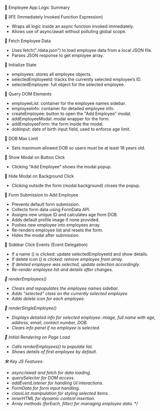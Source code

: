 
🧠 Employee App Logic Summary

🔹 IIFE (Immediately Invoked Function Expression)
- Wraps all logic inside an async function invoked immediately.
- Allows use of async/await without polluting global scope.

🔹 Fetch Employee Data
- Uses fetch("./data.json") to load employee data from a local JSON file.
- Parses JSON response to get employee array.

🔹 Initialize State
- employees: stores all employee objects.
- selectedEmployeeId: tracks the currently selected employee’s ID.
- selectedEmployee: full object for the selected employee.

🔹 Query DOM Elements
- employeeList: container for the employee names sidebar.
- employeeInfo: container for detailed employee info.
- createEmployee: button to open the "Add Employee" modal.
- addEmployeeModal: modal wrapper for the form.
- addEmployeeForm: the form inside the modal.
- dobInput: date of birth input field, used to enforce age limit.

🔹 DOB Max Limit
- Sets maximum allowed DOB so users must be at least 18 years old.

🔹 Show Modal on Button Click
- Clicking "Add Employee" shows the modal popup.

🔹 Hide Modal on Background Click
- Clicking outside the form (modal background) closes the popup.

🔹 Form Submission to Add Employee
- Prevents default form submission.
- Collects form data using FormData API.
- Assigns new unique ID and calculates age from DOB.
- Adds default profile image if none provided.
- Pushes new employee into employees array.
- Re-renders employee list and resets the form.
- Hides the modal after submission.

🔹 Sidebar Click Events (Event Delegation)
- If a name (<span>) is clicked: update selectedEmployeeId and show details.
- If delete icon (<i>) is clicked: remove employee from array.
- If deleted employee was selected, update selection accordingly.
- Re-render employee list and details after changes.

🔹 renderEmployees()
- Clears and repopulates the employee names sidebar.
- Adds "selected" class on the currently selected employee.
- Adds delete icon for each employee.

🔹 renderSingleEmployee()
- Displays detailed info for selected employee:
  image, full name with age, address, email, contact number, DOB.
- Clears info panel if no employee is selected.

🔹 Initial Rendering on Page Load
- Calls renderEmployees() to populate list.
- Shows details of first employee by default.

🛠️ Key JS Features:
- async/await and fetch for data loading.
- querySelector for DOM access.
- addEventListener for handling UI interactions.
- FormData for form input handling.
- classList manipulation for styling selected items.
- innerHTML for dynamic content insertion.
- Array methods (forEach, filter) for managing employee data.
*/
